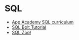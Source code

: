 # SQL

* [App Academy SQL curriculum](https://github.com/appacademy/curriculum/tree/master/sql)
* [SQL Bolt Tutorial](https://sqlbolt.com/)
* [SQL Zoo!](https://github.com/appacademy/curriculum/tree/master/sql/projects/sqlzoo)
